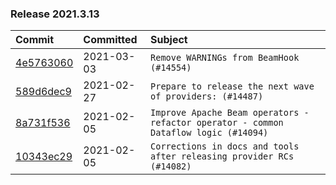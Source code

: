 

### Release 2021.3.13

| Commit                                                                                         | Committed   | Subject                                                                              |
|:-----------------------------------------------------------------------------------------------|:------------|:-------------------------------------------------------------------------------------|
| [4e5763060](https://github.com/apache/airflow/commit/4e5763060683456405ab6173cdee1f2facc231e5) | 2021-03-03  | `Remove WARNINGs from BeamHook (#14554)`                                             |
| [589d6dec9](https://github.com/apache/airflow/commit/589d6dec922565897785bcbc5ac6bb3b973d7f5d) | 2021-02-27  | `Prepare to release the next wave of providers: (#14487)`                            |
| [8a731f536](https://github.com/apache/airflow/commit/8a731f536cc946cc62c20921187354b828df931e) | 2021-02-05  | `Improve Apache Beam operators - refactor operator - common Dataflow logic (#14094)` |
| [10343ec29](https://github.com/apache/airflow/commit/10343ec29f8f0abc5b932ba26faf49bc63c6bcda) | 2021-02-05  | `Corrections in docs and tools after releasing provider RCs (#14082)`                |
